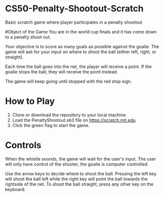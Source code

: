 # CS50-Penalty-Shootout-Scratch
Basic scratch game where player participates in a penalty shootout

#Object of the Game
You are in the world cup finals and it has come down to a penalty shoot out. 

Your objective is to score as many goals as possible against the goalie. The game will ask for your input on where to shoot the ball (either left, right, or straight).

Each time the ball goes into the net, the player will receive a point. If the goalie stops the ball, they will receive the point instead.

The game will keep going until stopped with the red stop sign.

# How to Play
1. Clone or download the repository to your local machine.
2. Load the PenaltyShootout.sb3 file on https://scratch.mit.edu
3. Click the green flag to start the game.

# Controls
When the whistle sounds, the game will wait for the user's input. The user will only have control of the shooter, the goalie is computer controlled.

Use the arrow keys to decide where to shoot the ball. Pressing the left key will shoot the ball left while the right key will point the ball towards the rightside of the net. To shoot the ball straight, press any other key on the keyboard. 